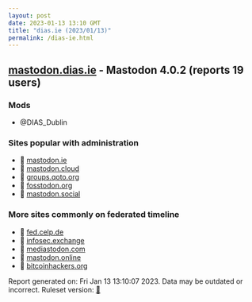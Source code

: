```yaml
---
layout: post
date: 2023-01-13 13:10 GMT
title: "dias.ie (2023/01/13)"
permalink: /dias-ie.html
---
```


## [mastodon.dias.ie](https://mastodon.dias.ie) - Mastodon 4.0.2 (reports 19 users)

### Mods
 * @DIAS_Dublin

### Sites popular with administration

* 🐘 [mastodon.ie](/mastodon-ie.html)
* 🐘 [mastodon.cloud](/mastodon-cloud.html)
* 🐘 [groups.qoto.org](/groups-qoto-org.html)
* 🐘 [fosstodon.org](/fosstodon-org.html)
* 🐘 [mastodon.social](/mastodon-social.html)

### More sites commonly on federated timeline

* 🐘 [fed.celp.de](/fed-celp-de.html)
* 🐘 [infosec.exchange](/infosec-exchange.html)
* 🐘 [mediastodon.com](/mediastodon-com.html)
* 🐘 [mastodon.online](/mastodon-online.html)
* 🐘 [bitcoinhackers.org](/bitcoinhackers-org.html)

Report generated on: Fri Jan 13 13:10:07 2023. Data may be outdated or incorrect.
Ruleset version: [🧁](/version-cupcake)
